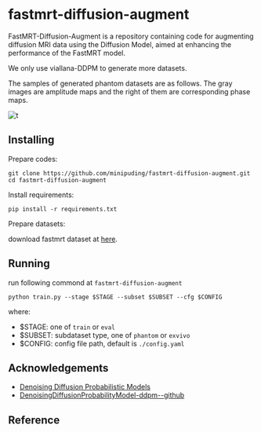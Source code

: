 # fastmrt-diffusion-augment

FastMRT-Diffusion-Augment is a repository containing code for augmenting diffusion MRI data using the Diffusion Model, aimed at enhancing the performance of the FastMRT model.

We only use viallana-DDPM to generate more datasets.

The samples of generated phantom datasets are as follows. The gray images are amplitude maps and the right of them are corresponding phase maps.

![t](./docs/fastmrt_vis_phantom_T600.png)

## Installing

Prepare codes:

```
git clone https://github.com/minipuding/fastmrt-diffusion-augment.git
cd fastmrt-diffusion-augment
```

Install requirements:

```
pip install -r requirements.txt
```

Prepare datasets:

download fastmrt dataset at [here](https://fastmrt.github.io/).

## Running

run following commond at `fastmrt-diffusion-augment`

```
python train.py --stage $STAGE --subset $SUBSET --cfg $CONFIG
```

where:

* $STAGE: one of `train` or `eval`
* $SUBSET: subdataset type, one of `phantom` or `exvivo`
* $CONFIG: config file path, default is `./config.yaml`

## Acknowledgements

* [Denoising Diffusion Probabilistic Models](https://arxiv.org/abs/2006.11239)
* [DenoisingDiffusionProbabilityModel-ddpm--github](https://github.com/zoubohao/DenoisingDiffusionProbabilityModel-ddpm-)

## Reference
